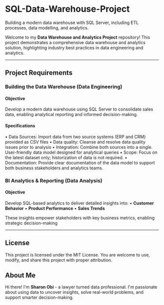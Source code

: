 # SQL-Data-Warehouse-Project
Building a modern data warehouse with SQL Server, including ETL processes, data modelling, and analytics.

Welcome to my **Data Warehouse and Analytics Project** repository!
This project demonstrates a comprehensive data warehouse and analytics solution, highlighting industry best practices in data engineering and analytics. 

---

## Project Requirements 

### Building the Data Warehouse (Data Engineering)

#### Objective
Develop a modern data warehouse using SQL Server to consolidate sales data, enabling analytical reporting and informed decision-making. 

#### Specifications
•	Data Sources: Import data from two source systems (ERP and CRM) provided as CSV files
•	Data quality: Cleanse and resolve data quality issues prior to analysis
•	Integration: Combine both sources into a single. User-friendly data model designed for analytical queries
•	Scope: Focus on the latest dataset only; historization of data is not required.
•	Documentation: Provide clear documentation of the data model to support both business stakeholders and analytics teams. 


### BI Analytics & Reporting (Data Analysis)

#### Objective
Develop SQL-based analytics to deliver detailed insights into:
•	**Customer Behavior**
•	**Product Performance**
•	**Sales Trends**

These insights empower stakeholders with key business metrics, enabling strategic decision-making


---

## License

This project is licensed under the MIT License. You are welcome to use, modify, and share this project with proper attribution.



## About Me
Hi there! I'm **Sharon Obi** - a lawyer turned data professional.
I'm passionate about using data to uncover insights, solve real-world problems, and support smarter decision-making.  

